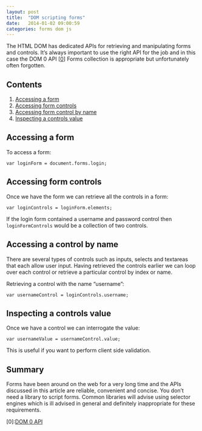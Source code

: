 ```yaml
---
layout: post
title:  "DOM scripting forms"
date:   2014-01-02 09:00:59
categories: forms dom js
---
```


The HTML DOM has dedicated APIs for retrieving and manipulating forms and controls. It’s always important to use the right API for the job and in this case the DOM 0 API [[0](#ref0)] Forms collection is appropriate but unfortunately often forgotten.

## Contents

1. [Accessing a form](#accessingForm)
2. [Accessing form controls](#accessingControls)
3. [Accessing form control by name](#accessingControlByName)
4. [Inspecting a controls value](#inspectingControlValue)

<a name="accessingForm"></a>

## Accessing a form

To access a form:

	var loginForm = document.forms.login;

<a name="accessingControls"></a>

## Accessing form controls

Once we have the form we can retrieve all the controls in a form:

	var loginControls = loginForm.elements;

If the login form contained a username and password control then `loginFormControls` would be a collection of two controls.

<a name="accessingControlByName"></a>

## Accessing a control by name


There are several types of controls such as inputs, selects and textareas that each allow user input. Having retrieved the controls earlier we can loop over each control or retrieve a particular control by index or name.

Retrieving a control with the name “username”:

	var usernameControl = loginControls.username;

<a name="inspectingControlValue"></a>

## Inspecting a controls value

Once we have a control we can interrogate the value:

	var usernameValue = usernameControl.value;

This is useful if you want to perform client side validation.

## Summary

Forms have been around on the web for a very long time and the APIs discussed in this article are reliable, convenient and concise. You don’t need a library to script forms. Common libraries will advise using selector engines which is ill advised in general and definitely inappropriate for these requirements.

<a name="ref0"></a>[0]:[DOM 0 API](http://docs.oracle.com/cd/E19957-01/816-6408-10/)

